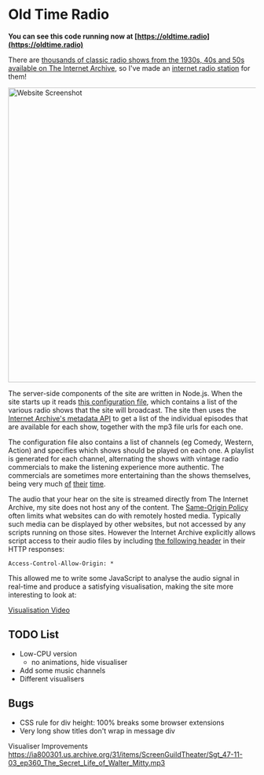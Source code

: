 # Old Time Radio

**You can see this code running now at [https://oldtime.radio](https://oldtime.radio)**

There are [thousands of classic radio shows from the 1930s, 40s and 50s available on The Internet Archive](https://archive.org/details/oldtimeradio), so I've made an [internet radio station](https://oldtime.radio/) for them!

<img src="https://codebox.net/assets/images/old-time-radio/oldtime-radio-website.png" alt="Website Screenshot" width="600"/>

The server-side components of the site are written in Node.js. When the site starts up it reads [this configuration file](https://github.com/codebox/old-time-radio/blob/master/data.json), which contains a list of the various radio shows that the site will broadcast. The site then uses the [Internet Archive's metadata API](https://archive.org/services/docs/api/metadata.html) to get a list of the individual episodes that are available for each show, together with the mp3 file urls for each one.

The configuration file also contains a list of channels (eg Comedy, Western, Action) and specifies which shows should be played on each one. A playlist is generated for each channel, alternating the shows with vintage radio commercials to make the listening experience more authentic. The commercials are sometimes more entertaining than the shows themselves, being very much [of](https://archive.org/details/Old_Radio_Adverts_01/OldRadio_Adv--Bromo_Quinine.mp3) [their](https://archive.org/details/Old_Radio_Adverts_01/OldRadio_Adv--Camel1.mp3) [time](https://archive.org/details/Old_Radio_Adverts_01/OldRadio_Adv--Fitch.mp3).

The audio that your hear on the site is streamed directly from The Internet Archive, my site does not host any of the content. The [Same-Origin Policy](https://en.wikipedia.org/wiki/Same-origin_policy) often limits what websites can do with remotely hosted media. Typically such media can be displayed by other websites, but not accessed by any scripts running on those sites. However the Internet Archive explicitly allows script access to their audio files by including [the following header](https://developer.mozilla.org/en-US/docs/Web/HTTP/Headers/Access-Control-Allow-Origin) in their HTTP responses:

    Access-Control-Allow-Origin: *

This allowed me to write some JavaScript to analyse the audio signal in real-time and produce a satisfying visualisation, making the site more interesting to look at:

[Visualisation Video](https://codebox.net/assets/video/old-time-radio/audio-visualisation.mp4)

## TODO List

* Low-CPU version
    * no animations, hide visualiser
* Add some music channels
* Different visualisers

## Bugs
* CSS rule for div height: 100% breaks some browser extensions
* Very long show titles don't wrap in message div

Visualiser Improvements
https://ia800301.us.archive.org/31/items/ScreenGuildTheater/Sgt_47-11-03_ep360_The_Secret_Life_of_Walter_Mitty.mp3

